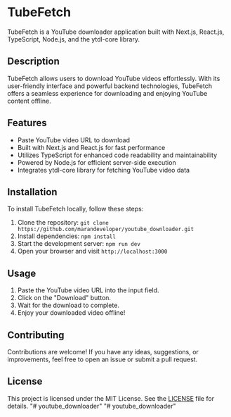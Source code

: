 # TubeFetch

TubeFetch is a YouTube downloader application built with Next.js, React.js, TypeScript, Node.js, and the ytdl-core library.

## Description

TubeFetch allows users to download YouTube videos effortlessly. With its user-friendly interface and powerful backend technologies, TubeFetch offers a seamless experience for downloading and enjoying YouTube content offline.

## Features

- Paste YouTube video URL to download
- Built with Next.js and React.js for fast performance
- Utilizes TypeScript for enhanced code readability and maintainability
- Powered by Node.js for efficient server-side execution
- Integrates ytdl-core library for fetching YouTube video data

## Installation

To install TubeFetch locally, follow these steps:

1. Clone the repository: `git clone https://github.com/marandeveloper/youtube_downloader.git`
2. Install dependencies: `npm install`
3. Start the development server: `npm run dev`
4. Open your browser and visit `http://localhost:3000`

## Usage

1. Paste the YouTube video URL into the input field.
2. Click on the "Download" button.
3. Wait for the download to complete.
4. Enjoy your downloaded video offline!

## Contributing

Contributions are welcome! If you have any ideas, suggestions, or improvements, feel free to open an issue or submit a pull request.

## License

This project is licensed under the MIT License. See the [LICENSE](LICENSE) file for details.
"# youtube_downloader" 
"# youtube_downloader" 
